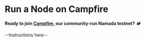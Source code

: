 # Run a Node on Campfire

**Ready to join [Campfire](https://luminara-campfire.gitbook.io/campfire), our community-run Namada testnet?** 🏕️

--Instructions here--